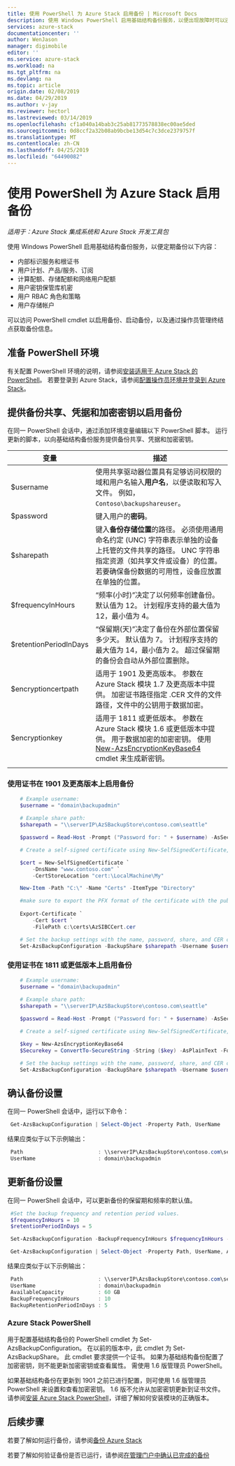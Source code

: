 ```yaml
---
title: 使用 PowerShell 为 Azure Stack 启用备份 | Microsoft Docs
description: 使用 Windows PowerShell 启用基础结构备份服务，以便出现故障时可以还原 Azure Stack。
services: azure-stack
documentationcenter: ''
author: WenJason
manager: digimobile
editor: ''
ms.service: azure-stack
ms.workload: na
ms.tgt_pltfrm: na
ms.devlang: na
ms.topic: article
origin.date: 02/08/2019
ms.date: 04/29/2019
ms.author: v-jay
ms.reviewer: hectorl
ms.lastreviewed: 03/14/2019
ms.openlocfilehash: cf1a040a14bab3c25ab81773578838ec00ae5ded
ms.sourcegitcommit: 0d8ccf2a32b08ab9bcbe13d54c7c3dce2379757f
ms.translationtype: MT
ms.contentlocale: zh-CN
ms.lasthandoff: 04/25/2019
ms.locfileid: "64490082"
---
```

# <a name="enable-backup-for-azure-stack-with-powershell"></a>使用 PowerShell 为 Azure Stack 启用备份

*适用于：Azure Stack 集成系统和 Azure Stack 开发工具包*

使用 Windows PowerShell 启用基础结构备份服务，以便定期备份以下内容：
 - 内部标识服务和根证书
 - 用户计划、产品/服务、订阅
 - 计算配额、存储配额和网络用户配额
 - 用户密钥保管库机密
 - 用户 RBAC 角色和策略
 - 用户存储帐户

可以访问 PowerShell cmdlet 以启用备份、启动备份，以及通过操作员管理终结点获取备份信息。

## <a name="prepare-powershell-environment"></a>准备 PowerShell 环境

有关配置 PowerShell 环境的说明，请参阅[安装适用于 Azure Stack 的 PowerShell](azure-stack-powershell-install.md)。 若要登录到 Azure Stack，请参阅[配置操作员环境并登录到 Azure Stack](azure-stack-powershell-configure-admin.md)。

## <a name="provide-the-backup-share-credentials-and-encryption-key-to-enable-backup"></a>提供备份共享、凭据和加密密钥以启用备份

在同一 PowerShell 会话中，通过添加环境变量编辑以下 PowerShell 脚本。 运行更新的脚本，以向基础结构备份服务提供备份共享、凭据和加密密钥。

| 变量        | 描述   |
|---              |---                                        |
| $username       | 使用共享驱动器位置具有足够访问权限的域和用户名输入**用户名**，以便读取和写入文件。 例如，`Contoso\backupshareuser`。 |
| $password       | 键入用户的**密码**。 |
| $sharepath      | 键入**备份存储位置**的路径。 必须使用通用命名约定 (UNC) 字符串表示单独的设备上托管的文件共享的路径。 UNC 字符串指定资源（如共享文件或设备）的位置。 若要确保备份数据的可用性，设备应放置在单独的位置。 |
| $frequencyInHours | “频率(小时)”决定了以何频率创建备份。 默认值为 12。 计划程序支持的最大值为 12，最小值为 4。|
| $retentionPeriodInDays | “保留期(天)”决定了备份在外部位置保留多少天。 默认值为 7。 计划程序支持的最大值为 14，最小值为 2。 超过保留期的备份会自动从外部位置删除。|
| $encryptioncertpath | 适用于 1901 及更高版本。  参数在 Azure Stack 模块 1.7 及更高版本中提供。 加密证书路径指定 .CER 文件的文件路径，文件中的公钥用于数据加密。 |
| $encryptionkey | 适用于 1811 或更低版本。 参数在 Azure Stack 模块 1.6 或更低版本中提供。 用于数据加密的加密密钥。 使用 [New-AzsEncryptionKeyBase64](https://docs.microsoft.com/powershell/module/azs.backup.admin/new-azsencryptionkeybase64) cmdlet 来生成新密钥。 |
|     |     |

### <a name="enable-backup-on-1901-and-beyond-using-certificate"></a>使用证书在 1901 及更高版本上启用备份
```powershell
    # Example username:
    $username = "domain\backupadmin"
 
    # Example share path:
    $sharepath = "\\serverIP\AzSBackupStore\contoso.com\seattle"

    $password = Read-Host -Prompt ("Password for: " + $username) -AsSecureString

    # Create a self-signed certificate using New-SelfSignedCertificate, export the public key portion and save it locally.

    $cert = New-SelfSignedCertificate `
        -DnsName "www.contoso.com" `
        -CertStoreLocation "cert:\LocalMachine\My" 

    New-Item -Path "C:\" -Name "Certs" -ItemType "Directory" 

    #make sure to export the PFX format of the certificate with the public and private keys and then delete the certifcate from the local certificate store of the machine where you created the certificate
    
    Export-Certificate `
        -Cert $cert `
        -FilePath c:\certs\AzSIBCCert.cer 

    # Set the backup settings with the name, password, share, and CER certificate file.
    Set-AzsBackupConfiguration -BackupShare $sharepath -Username $username -Password $password -EncryptionCertPath "c:\temp\cert.cer"
```
### <a name="enable-backup-on-1811-or-earlier-using-certificate"></a>使用证书在 1811 或更低版本上启用备份
```powershell
    # Example username:
    $username = "domain\backupadmin"
 
    # Example share path:
    $sharepath = "\\serverIP\AzSBackupStore\contoso.com\seattle"

    $password = Read-Host -Prompt ("Password for: " + $username) -AsSecureString

    # Create a self-signed certificate using New-SelfSignedCertificate, export the public key portion and save it locally.

    $key = New-AzsEncryptionKeyBase64
    $Securekey = ConvertTo-SecureString -String ($key) -AsPlainText -Force

    # Set the backup settings with the name, password, share, and CER certificate file.
    Set-AzsBackupConfiguration -BackupShare $sharepath -Username $username -Password $password -EncryptionKey $Securekey
```

   
##  <a name="confirm-backup-settings"></a>确认备份设置

在同一 PowerShell 会话中，运行以下命令：

   ```powershell
    Get-AzsBackupConfiguration | Select-Object -Property Path, UserName
   ```

结果应类似于以下示例输出：

   ```powershell
    Path                        : \\serverIP\AzsBackupStore\contoso.com\seattle
    UserName                    : domain\backupadmin
   ```

## <a name="update-backup-settings"></a>更新备份设置
在同一 PowerShell 会话中，可以更新备份的保留期和频率的默认值。 

   ```powershell
    #Set the backup frequency and retention period values.
    $frequencyInHours = 10
    $retentionPeriodInDays = 5

    Set-AzsBackupConfiguration -BackupFrequencyInHours $frequencyInHours -BackupRetentionPeriodInDays $retentionPeriodInDays

    Get-AzsBackupConfiguration | Select-Object -Property Path, UserName, AvailableCapacity, BackupFrequencyInHours, BackupRetentionPeriodInDays
   ```

结果应类似于以下示例输出：

   ```powershell
    Path                        : \\serverIP\AzsBackupStore\contoso.com\seattle
    UserName                    : domain\backupadmin
    AvailableCapacity           : 60 GB
    BackupFrequencyInHours      : 10
    BackupRetentionPeriodInDays : 5
   ```

### <a name="azure-stack-powershell"></a>Azure Stack PowerShell 
用于配置基础结构备份的 PowerShell cmdlet 为 Set-AzsBackupConfiguration。 在以前的版本中，此 cmdlet 为 Set-AzsBackupShare。 此 cmdlet 要求提供一个证书。 如果为基础结构备份配置了加密密钥，则不能更新加密密钥或查看属性。 需使用 1.6 版管理员 PowerShell。 

如果基础结构备份在更新到 1901 之前已进行配置，则可使用 1.6 版管理员 PowerShell 来设置和查看加密密钥。 1.6 版不允许从加密密钥更新到证书文件。
请参阅[安装 Azure Stack PowerShell](azure-stack-powershell-install.md)，详细了解如何安装模块的正确版本。 


## <a name="next-steps"></a>后续步骤

若要了解如何运行备份，请参阅[备份 Azure Stack](azure-stack-backup-back-up-azure-stack.md)

若要了解如何验证备份是否已运行，请参阅[在管理门户中确认已完成的备份](azure-stack-backup-back-up-azure-stack.md)
